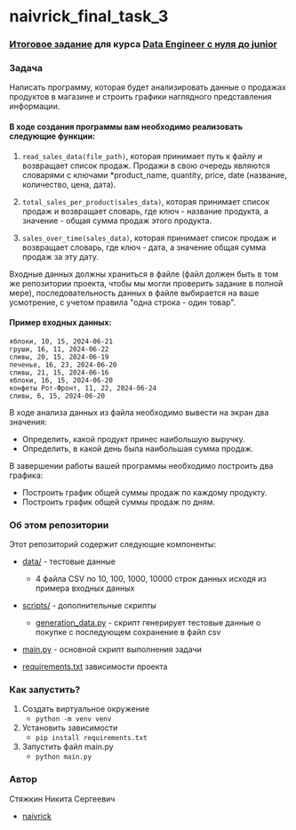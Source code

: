 
# naivrick_final_task_3

### [Итоговое задание](https://stepik.org/lesson/1342038/step/1?unit=1357719) для курса [**Data Engineer с нуля до junior**](https://stepik.org/course/137235/)


### Задача

Написать программу, которая будет анализировать данные о продажах продуктов в магазине и строить графики наглядного представления информации.

#### В ходе создания программы вам необходимо реализовать следующие функции:

1) `read_sales_data(file_path)`, которая принимает путь к файлу и возвращает список продаж. Продажи в свою очередь являются словарями с ключами *product_name, quantity, price, date (название, количество, цена, дата).

2) `total_sales_per_product(sales_data)`, которая принимает список продаж и возвращает словарь, где ключ - название продукта, а значение - общая сумма продаж этого продукта.

3) `sales_over_time(sales_data)`, которая принимает список продаж и возвращает словарь, где ключ - дата, а значение общая сумма продаж за эту дату.


Входные данных должны храниться в файле (файл должен быть в том же репозитории проекта, чтобы мы могли проверить задание в полной мере), последовательность данных в файле выбирается на ваше усмотрение, с учетом правила "одна строка - один товар".

#### Пример входных данных:
```csv
яблоки, 10, 15, 2024-06-21
груши, 16, 11, 2024-06-22
сливы, 20, 15, 2024-06-19
печенье, 16, 23, 2024-06-20
сливы, 21, 15, 2024-06-16
яблоки, 16, 15, 2024-06-20
конфеты Рот-Фронт, 11, 22, 2024-06-24
сливы, 6, 15, 2024-06-20
```
 
В ходе анализа данных из файла необходимо вывести на экран два значения:
- Определить, какой продукт принес наибольшую выручку.
- Определить, в какой день была наибольшая сумма продаж.

В завершении работы вашей программы необходимо построить два графика:
- Построить график общей суммы продаж по каждому продукту.
- Построить график общей суммы продаж по дням.


### Об этом репозитории
Этот репозиторий содержит следующие компоненты:

- [data/](https://github.com/Naivrick/naivrick_final_task_3/tree/main/data) - тестовые данные

    - 4 файла CSV по 10, 100, 1000, 10000 строк данных исходя из примера входных данных

- [scripts/](https://github.com/Naivrick/naivrick_final_task_3/tree/main/scripts) - дополнительные скрипты
    
    - [generation_data.py](https://github.com/Naivrick/naivrick_final_task_3/blob/main/scripts/generation_data.py) - cкрипт генерирует тестовые данные о покупке
с последующем сохранение в файл csv

- [main.py](https://github.com/Naivrick/naivrick_final_task_3/blob/main/main.py) - основной скрипт выполнения задачи 

- [requirements.txt](https://github.com/Naivrick/naivrick_final_task_3/blob/main/requirements.txt) зависимости проекта


### Как запустить?

1) Создать виртуальное окружение
    - `python -m venv venv`
2) Установить зависимости 
    - `pip install requirements.txt`
3) Запустить файл main.py
    - `python main.py`


### Автор
Стяжкин Никита Сергеевич
- [naivrick](https://stepik.org/users/223284758/profile)

